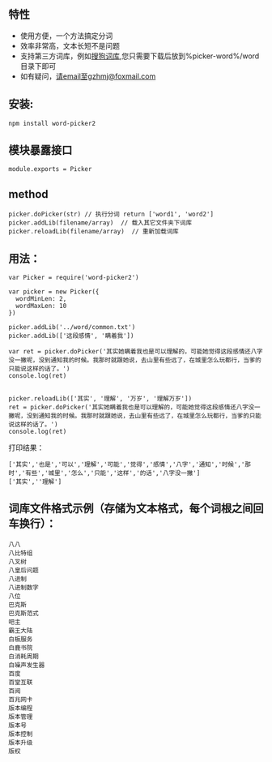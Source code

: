 ## 特性
* 使用方便，一个方法搞定分词
* 效率非常高，文本长短不是问题
* 支持第三方词库，例如[搜狗词库](http://pinyin.sogou.com/dict/download_txt.php?id=11640),您只需要下载后放到%picker-word%/word目录下即可
* 如有疑问，请email至gzhmj@foxmail.com

## 安装:
	npm install word-picker2

## 模块暴露接口
    module.exports = Picker

## method
    picker.doPicker(str) // 执行分词 return ['word1', 'word2']
    picker.addLib(filename/array)  // 载入其它文件夹下词库
    picker.reloadLib(filename/array)  // 重新加载词库


## 用法：
    var Picker = require('word-picker2')

    var picker = new Picker({
      wordMinLen: 2,
      wordMaxLen: 10
    })

    picker.addLib('../word/common.txt')
    picker.addLib(['这段感情', '瞒着我'])

    var ret = picker.doPicker('其实她瞒着我也是可以理解的，可能她觉得这段感情还八字没一撇呢，没到通知我的时候。我那时就跟她说，去山里有些远了，在城里怎么玩都行，当爹的只能说这样的话了。')
    console.log(ret)


    picker.reloadLib(['其实', '理解', '万岁', '理解万岁'])
    ret = picker.doPicker('其实她瞒着我也是可以理解的，可能她觉得这段感情还八字没一撇呢，没到通知我的时候。我那时就跟她说，去山里有些远了，在城里怎么玩都行，当爹的只能说这样的话了。')
    console.log(ret)

打印结果：

    ['其实','也是','可以','理解','可能','觉得','感情','八字','通知','时候','那时','有些','城里','怎么','只能','这样','的话','八字没一撇']
    ['其实',''理解']


## 词库文件格式示例（存储为文本格式，每个词根之间回车换行）：
    八八
    八比特组
    八叉树
    八皇后问题
    八进制
    八进制数字
    八位
    巴克斯
    巴克斯范式
    吧主
    霸王大陆
    白板服务
    白鹿书院
    白消耗周期
    白噪声发生器
    百度
    百堂互联
    百阅
    百兆网卡
    版本编程
    版本管理
    版本号
    版本控制
    版本升级
    版权

